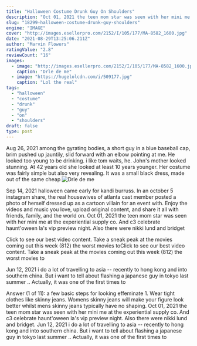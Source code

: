 ```yaml
---
title: "Halloween Costume Drunk Guy On Shoulders"
description: "Oct 01, 2021 the teen mom star was seen with her mini me at the experiential supply co. And c3 celebrate haunt'oween la's vip preview night. Also there were nikki lund and bridget"
slug: "18299-halloween-costume-drunk-guy-shoulders"
engine: "IMAGE"
cover: "http://images.esellerpro.com/2152/I/105/177/MA-8582_1600.jpg"
date: "2021-08-29T13:25:06.211Z"
author: "Marvin Flowers"
ratingValue: "2.8"
reviewCount: "16"
images:
  - image: "http://images.esellerpro.com/2152/I/105/177/MA-8582_1600.jpg"
    caption: "Drle de me"
  - image: "https://hugelolcdn.com/i/509177.jpg"
    caption: "Lol the real"
tags:
  - "halloween"
  - "costume"
  - "drunk"
  - "guy"
  - "on"
  - "shoulders"
draft: false
type: post
---
```


Aug 26, 2021 among the gyrating bodies, a short guy in a blue baseball cap, brim pushed up jauntily, slid forward with an elbow pointing at me. He looked too young to be drinking. i like tom waits, he. John's mother looked stunning. At 42 years old she looked at least 10 years younger. Her costume was fairly simple but also very revealing. It was a small black dress, made out of the same cheap
![Drle de me](http://images.esellerpro.com/2152/I/105/177/MA-8582_1600.jpg "Drle de me")

Sep 14, 2021 halloween came early for kandi burruss. In an october 5 instagram share, the real housewives of atlanta cast member posted a photo of herself dressed up as a cartoon villain for an event with. Enjoy the videos and music you love, upload original content, and share it all with friends, family, and the world on. Oct 01, 2021 the teen mom star was seen with her mini me at the experiential supply co. And c3 celebrate haunt&#39;oween la&#39;s vip preview night. Also there were nikki lund and bridget
<!--inArticleAds-->

<!--galleryOne-->

Click to see our best video content. Take a sneak peak at the movies coming out this week (812) the worst movies toClick to see our best video content. Take a sneak peak at the movies coming out this week (812) the worst movies to
<!--inArticleAds-->

<!--galleryTwo-->

Jun 12, 2021 i do a lot of travelling to asia -- recently to hong kong and into southern china. But i want to tell about flashing a japanese guy in tokyo last summer .. Actually, it was one of the first times to
<!--galleryThree-->

Answer (1 of 11): a few basic steps for looking effeminate 1. Wear tight clothes like skinny jeans. Womens skinny jeans will make your figure look better whilst mens skinny jeans typically have no shaping. Oct 01, 2021 the teen mom star was seen with her mini me at the experiential supply co. And c3 celebrate haunt'oween la's vip preview night. Also there were nikki lund and bridget. Jun 12, 2021 i do a lot of travelling to asia -- recently to hong kong and into southern china. But i want to tell about flashing a japanese guy in tokyo last summer .. Actually, it was one of the first times to
